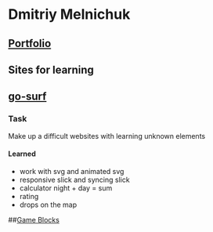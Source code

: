 # Dmitriy Melnichuk
## [Portfolio](DimaMelnichuk.github.io/Portfolio_v1.3/ "Portfolio")

## Sites for learning

## [go-surf](DimaMelnichuk.github.io/go-surf/ "third site")

### Task
Make up a difficult websites with learning unknown elements

#### Learned
* work with svg and animated svg
* responsive slick and syncing slick
* calculator night + day = sum
* rating
* drops on the map


##[Game Blocks](DimaMelnichuk.github.io/game-css/ "first game")




